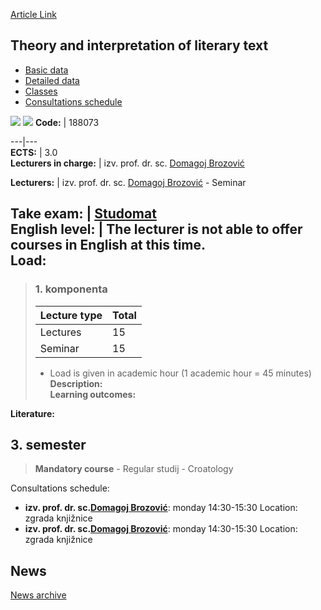[Article Link](https://www.fhs.hr/en/course/taiolt)

## Theory and interpretation of literary text
  * [Basic data](https://www.fhs.hr/en/course/taiolt#v1id-523839_297502_1_0 "Basic data")
  * [Detailed data](https://www.fhs.hr/en/course/taiolt#v1id-523839_297502_1_1 "Detailed data")
  * [Classes](https://www.fhs.hr/en/course/taiolt#v1id-523839_297502_1_2 "Classes")
  * [Consultations schedule](https://www.fhs.hr/en/course/taiolt#v1id-523839_297502_1_3 "Consultations schedule")


[![](https://www.fhs.hr/img/flags/gif/hr.gif)](https://www.fhs.hr/predmet/tikt) [![](https://www.fhs.hr/img/flags/gif/gb.gif)](https://www.fhs.hr/en/course/taiolt)
**Code:** |  188073  
  
---|---  
**ECTS:** |  3.0   
**Lecturers in charge:** |  izv. prof. dr. sc. [Domagoj Brozović](https://www.fhs.hr/staff/domagoj.brozovic)   
  
**Lecturers:** |  izv. prof. dr. sc. [Domagoj Brozović](https://www.fhs.hr/djelatnik/domagoj.brozovic) - Seminar  
  
**Take exam:** |  [Studomat](http://www.isvu.hr/studomat)  
**English level:** |  The lecturer is not able to offer courses in English at this time.   
**Load:**  
---  
> ### 1. komponenta
> | Lecture type | Total  
> ---|---  
> Lectures | 15  
> Seminar | 15  
> * Load is given in academic hour (1 academic hour = 45 minutes)   
**Description:**  
> **Learning outcomes:**  

  
**Literature:**  

  
**3. semester**  
---  
> **Mandatory course** - Regular studij - Croatology  
>   
Consultations schedule: 
  * **izv. prof. dr. sc.[Domagoj Brozović](https://www.fhs.hr/staff/domagoj.brozovic)**: 
monday 14:30-15:30
Location: zgrada knjižnice 
  * **izv. prof. dr. sc.[Domagoj Brozović](https://www.fhs.hr/djelatnik/domagoj.brozovic)**: 
monday 14:30-15:30
Location: zgrada knjižnice 


## News
[News archive](https://www.fhs.hr/en/course/taiolt?@=21606#news_115144 "News archive")
